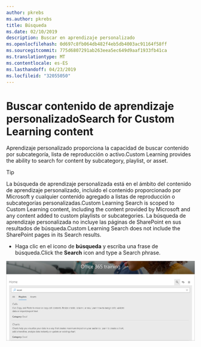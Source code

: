 ```yaml
---
author: pkrebs
ms.author: pkrebs
title: Búsqueda
ms.date: 02/10/2019
description: Buscar en aprendizaje personalizado
ms.openlocfilehash: 0d697c8fb064db482f4eb5db4003ac91164f58ff
ms.sourcegitcommit: 775d6807291ab263eea5ec649d9aaf1933fb41ca
ms.translationtype: MT
ms.contentlocale: es-ES
ms.lasthandoff: 04/23/2019
ms.locfileid: "32055050"
---
```

# <a name="search-for-custom-learning-content"></a><span data-ttu-id="11b3c-103">Buscar contenido de aprendizaje personalizado</span><span class="sxs-lookup"><span data-stu-id="11b3c-103">Search for Custom Learning content</span></span>

<span data-ttu-id="11b3c-104">Aprendizaje personalizado proporciona la capacidad de buscar contenido por subcategoría, lista de reproducción o activo.</span><span class="sxs-lookup"><span data-stu-id="11b3c-104">Custom Learning provides the ability to search for content by subcategory, playlist, or asset.</span></span> 

> [!TIP]
> <span data-ttu-id="11b3c-105">La búsqueda de aprendizaje personalizada está en el ámbito del contenido de aprendizaje personalizado, incluido el contenido proporcionado por Microsoft y cualquier contenido agregado a listas de reproducción o subcategorías personalizadas.</span><span class="sxs-lookup"><span data-stu-id="11b3c-105">Custom Learning Search is scoped to Custom Learning content, including the content provided by Microsoft  and any content added to custom playlists or subcategories.</span></span> <span data-ttu-id="11b3c-106">La búsqueda de aprendizaje personalizada no incluye las páginas de SharePoint en sus resultados de búsqueda.</span><span class="sxs-lookup"><span data-stu-id="11b3c-106">Custom Learning Search does not include the SharePoint pages in its Search results.</span></span>     

- <span data-ttu-id="11b3c-107">Haga clic en el icono de **búsqueda** y escriba una frase de búsqueda.</span><span class="sxs-lookup"><span data-stu-id="11b3c-107">Click the **Search** icon and type a Search phrase.</span></span> 

![CG-Search. png](media/cg-search.png)

